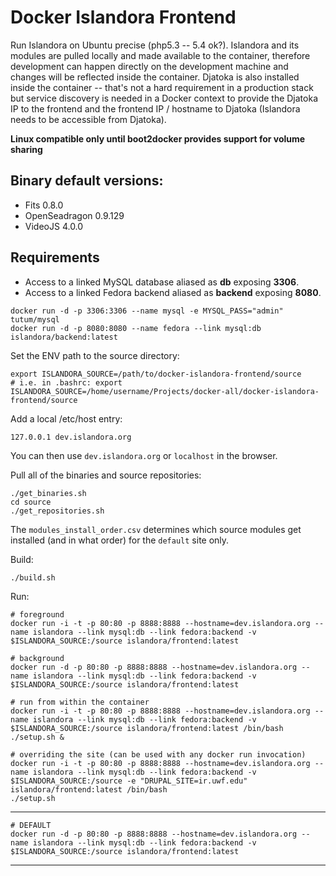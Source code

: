 Docker Islandora Frontend
================

Run Islandora on Ubuntu precise (php5.3 -- 5.4 ok?). Islandora and its modules are pulled locally and made available to the container, therefore development can happen directly on the development machine and changes will be reflected inside the container. Djatoka is also installed inside the container -- that's not a hard requirement in a production stack but service discovery is needed in a Docker context to provide the Djatoka IP to the frontend and the frontend IP / hostname to Djatoka (Islandora needs to be accessible from Djatoka).

**Linux compatible only until boot2docker provides support for volume sharing**

Binary default versions:
-------------------------------

- Fits 0.8.0
- OpenSeadragon 0.9.129
- VideoJS 4.0.0

Requirements
------------------

- Access to a linked MySQL database aliased as **db** exposing **3306**. 
- Access to a linked Fedora backend aliased as **backend** exposing **8080**.

```
docker run -d -p 3306:3306 --name mysql -e MYSQL_PASS="admin" tutum/mysql
docker run -d -p 8080:8080 --name fedora --link mysql:db islandora/backend:latest
```

Set the ENV path to the source directory:

```
export ISLANDORA_SOURCE=/path/to/docker-islandora-frontend/source
# i.e. in .bashrc: export ISLANDORA_SOURCE=/home/username/Projects/docker-all/docker-islandora-frontend/source
```

Add a local /etc/host entry:

```
127.0.0.1 dev.islandora.org
```

You can then use `dev.islandora.org` or `localhost` in the browser.

Pull all of the binaries and source repositories:

```
./get_binaries.sh
cd source
./get_repositories.sh
```

The `modules_install_order.csv` determines which source modules get installed (and in what order) for the `default` site only.

Build:

```
./build.sh
```

Run:

```
# foreground
docker run -i -t -p 80:80 -p 8888:8888 --hostname=dev.islandora.org --name islandora --link mysql:db --link fedora:backend -v $ISLANDORA_SOURCE:/source islandora/frontend:latest

# background
docker run -d -p 80:80 -p 8888:8888 --hostname=dev.islandora.org --name islandora --link mysql:db --link fedora:backend -v $ISLANDORA_SOURCE:/source islandora/frontend:latest

# run from within the container
docker run -i -t -p 80:80 -p 8888:8888 --hostname=dev.islandora.org --name islandora --link mysql:db --link fedora:backend -v $ISLANDORA_SOURCE:/source islandora/frontend:latest /bin/bash
./setup.sh &

# overriding the site (can be used with any docker run invocation)
docker run -i -t -p 80:80 -p 8888:8888 --hostname=dev.islandora.org --name islandora --link mysql:db --link fedora:backend -v $ISLANDORA_SOURCE:/source -e "DRUPAL_SITE=ir.uwf.edu" islandora/frontend:latest /bin/bash
./setup.sh
```

---

```
# DEFAULT
docker run -d -p 80:80 -p 8888:8888 --hostname=dev.islandora.org --name islandora --link mysql:db --link fedora:backend -v $ISLANDORA_SOURCE:/source islandora/frontend:latest
```

---
